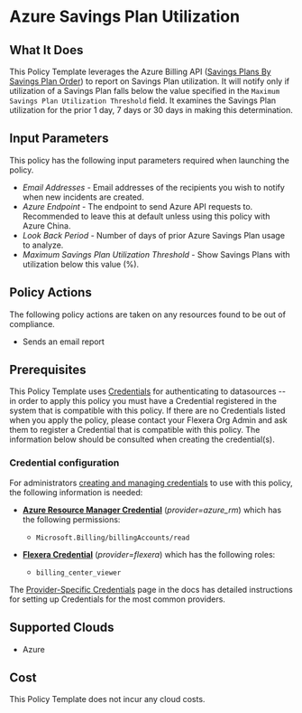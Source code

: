 # Azure Savings Plan Utilization

## What It Does

This Policy Template leverages the Azure Billing API ([Savings Plans By Savings Plan Order](https://learn.microsoft.com/en-us/rest/api/billing/savings-plans/list-by-savings-plan-order?view=rest-billing-2024-04-01&tabs=HTTP)) to report on Savings Plan utilization. It will notify only if utilization of a Savings Plan falls below the value specified in the `Maximum Savings Plan Utilization Threshold` field. It examines the Savings Plan utilization for the prior 1 day, 7 days or 30 days in making this determination.

## Input Parameters

This policy has the following input parameters required when launching the policy.

- *Email Addresses* - Email addresses of the recipients you wish to notify when new incidents are created.
- *Azure Endpoint* - The endpoint to send Azure API requests to. Recommended to leave this at default unless using this policy with Azure China.
- *Look Back Period* - Number of days of prior Azure Savings Plan usage to analyze.
- *Maximum Savings Plan Utilization Threshold* - Show Savings Plans with utilization below this value (%).

## Policy Actions

The following policy actions are taken on any resources found to be out of compliance.

- Sends an email report

## Prerequisites

This Policy Template uses [Credentials](https://docs.flexera.com/flexera/EN/Automation/ManagingCredentialsExternal.htm) for authenticating to datasources -- in order to apply this policy you must have a Credential registered in the system that is compatible with this policy. If there are no Credentials listed when you apply the policy, please contact your Flexera Org Admin and ask them to register a Credential that is compatible with this policy. The information below should be consulted when creating the credential(s).

### Credential configuration

For administrators [creating and managing credentials](https://docs.flexera.com/flexera/EN/Automation/ManagingCredentialsExternal.htm) to use with this policy, the following information is needed:

- [**Azure Resource Manager Credential**](https://docs.flexera.com/flexera/EN/Automation/ProviderCredentials.htm#automationadmin_109256743_1124668) (*provider=azure_rm*) which has the following permissions:
  - `Microsoft.Billing/billingAccounts/read`

- [**Flexera Credential**](https://docs.flexera.com/flexera/EN/Automation/ProviderCredentials.htm) (*provider=flexera*) which has the following roles:
  - `billing_center_viewer`

The [Provider-Specific Credentials](https://docs.flexera.com/flexera/EN/Automation/ProviderCredentials.htm) page in the docs has detailed instructions for setting up Credentials for the most common providers.

## Supported Clouds

- Azure

## Cost

This Policy Template does not incur any cloud costs.
